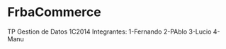 FrbaCommerce
============

TP Gestion de Datos 1C2014
Integrantes:
  1-Fernando
  2-PAblo
  3-Lucio 
  4- Manu
